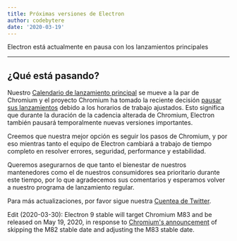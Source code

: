 ```yaml
---
title: Próximas versiones de Electron
author: codebytere
date: '2020-03-19'
---
```


Electron está actualmente en pausa con los lanzamientos principales

---

## ¿Qué está pasando?

Nuestro [Calendario de lanzamiento principal](https://www.electronjs.org/blog/12-week-cadence) se mueve a la par de Chromium y el proyecto Chromium ha tomado la reciente decisión [pausar sus lanzamientos](https://blog.chromium.org/2020/03/upcoming-chrome-releases.html) debido a los horarios de trabajo ajustados. Esto significa que durante la duración de la cadencia alterada de Chromium, Electron también pausará temporalmente nuevas versiones importantes.

Creemos que nuestra mejor opción es seguir los pasos de Chromium, y por eso mientras tanto el equipo de Electron cambiará a trabajo de tiempo completo en resolver errores, seguridad, performance y estabilidad.

Queremos asegurarnos de que tanto el bienestar de nuestros mantenedores como el de nuestros consumidores sea prioritario durante este tiempo, por lo que agradecemos sus comentarios y esperamos volver a nuestro programa de lanzamiento regular.

Para más actualizaciones, por favor sigue nuestra [Cuentea de Twitter](https://twitter.com/electronjs).

Edit (2020-03-30): Electron 9 stable will target Chromium M83 and be released on May 19, 2020, in response to [Chromium's announcement](https://chromereleases.googleblog.com/2020/03/chrome-and-chrome-os-release-updates.html) of skipping the M82 stable date and adjusting the M83 stable date.
